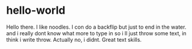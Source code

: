 # hello-world



Hello there.
I like noodles. I con do a backflip but just to end in the water. and i really dont know what more to type in so i ll just throw some text, in think i write throw. 
Actually no, i didnt. Great text skills. 
